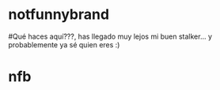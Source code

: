 # notfunnybrand


#Qué haces aquí???, has llegado muy lejos mi buen stalker... y probablemente ya sé quien eres :) 
# nfb
